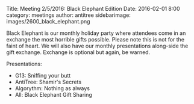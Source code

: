 Title: Meeting 2/5/2016: Black Elephant Edition	
Date: 2016-02-01 8:00 
category: meetings
author: antitree
sidebarimage: images/2600_black_elephant.png

Black Elephant is our monthly holiday party where attendees come in an exchange the most horrible gifts possible. Please note this is not for the faint of heart. We will also have our monthly presentations along-side the gift exchange. Exchange is optional but again, be warned. 

Presentations:
* G13: Sniffing your butt
* AntiTree: Shamir's Secrets
* Algorythm: Nothing as always
* All: Black Elephant Gift Sharing
